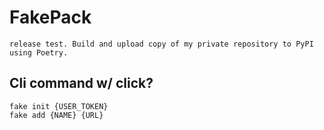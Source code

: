 # FakePack

`release test. Build and upload copy of my private repository to PyPI using Poetry.`


## Cli command w/ click?
```shell
fake init {USER_TOKEN}
fake add {NAME} {URL}
```
